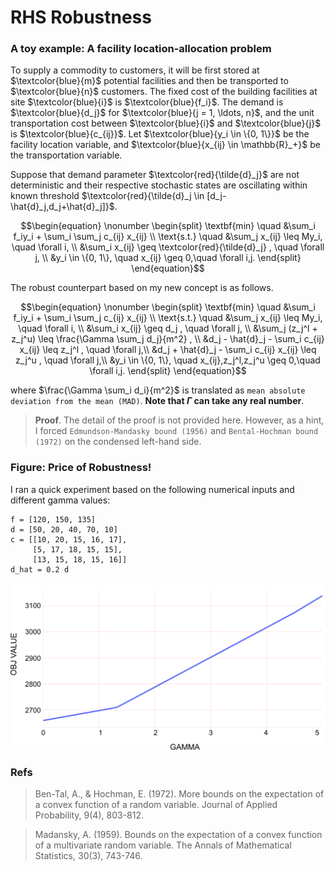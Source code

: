 # RHS Robustness
### A toy example: A facility location-allocation problem

To supply a commodity to customers, it will be first stored at  $`\textcolor{blue}{m}`$ 
potential facilities and then be transported to $`\textcolor{blue}{n}`$ customers. 
The fixed cost of the building facilities at site $`\textcolor{blue}{i}`$ is 
$`\textcolor{blue}{f_i}`$. The demand is $`\textcolor{blue}{d_j}`$ for
$`\textcolor{blue}{j = 1, \ldots, n}`$, and the unit transportation cost between
$`\textcolor{blue}{i}`$ and $`\textcolor{blue}{j}`$ is $`\textcolor{blue}{c_{ij}}`$. 
Let $`\textcolor{blue}{y_i \in \{0, 1\}}`$ be the 
facility location variable, and $`\textcolor{blue}{x_{ij} \in \mathbb{R}_+}`$ be the 
transportation variable.

Suppose that demand parameter $`\textcolor{red}{\tilde{d}_j}`$ are not deterministic and their 
respective stochastic 
states are oscillating within known threshold
$`\textcolor{red}{\tilde{d}_j \in [d_j-\hat{d}_j,d_j+\hat{d}_j]}`$.


```math
\begin{equation}
\nonumber
\begin{split}
\textbf{min} \quad &\sum_i f_iy_i + \sum_i \sum_j c_{ij} x_{ij} \\
\text{s.t.} \quad &\sum_j  x_{ij} \leq My_i, \quad \forall i, \\
&\sum_i  x_{ij} \geq \textcolor{red}{\tilde{d}_j} , \quad \forall j, \\
&y_i \in \{0, 1\}, \quad x_{ij} \geq 0,\quad \forall i,j. 
\end{split}
\end{equation}
```

The robust counterpart based on my new concept is as follows.

```math
\begin{equation}
\nonumber
\begin{split}
\textbf{min} \quad &\sum_i f_iy_i + \sum_i \sum_j c_{ij} x_{ij} \\
\text{s.t.} \quad &\sum_j  x_{ij} \leq My_i, \quad \forall i, \\
&\sum_i  x_{ij} \geq d_j , \quad \forall j, \\
&\sum_j  (z_j^l + z_j^u) \leq \frac{\Gamma \sum_j d_j}{m^2} , \\
&d_j - \hat{d}_j - \sum_i  c_{ij} x_{ij} \leq z_j^l , \quad \forall j,\\
&d_j + \hat{d}_j - \sum_i  c_{ij} x_{ij} \leq z_j^u , \quad \forall j,\\
&y_i \in \{0, 1\}, \quad x_{ij},z_j^l,z_j^u \geq 0,\quad \forall i,j. 
\end{split}
\end{equation}
```

where $`\frac{\Gamma \sum_i d_i}{m^2}`$ is translated as
`mean absolute deviation from the mean (MAD)`. **Note that $`\Gamma`$ can take any real number**.

> **Proof**. The detail of the proof is not provided here. However, as a hint, I forced `Edmundson-Mandasky bound (1956)`
and `Bental-Hochman bound (1972)` on the condensed left-hand side.



### Figure: Price of Robustness!
I ran a quick experiment based on the following numerical inputs and different gamma values:

```
f = [120, 150, 135]
d = [50, 20, 40, 70, 10]
c = [[10, 20, 15, 16, 17],
     [5, 17, 18, 15, 15],
     [13, 15, 18, 15, 16]]
d_hat = 0.2 d
```
![](https://github.com/namakshenas/RHS_Robustness/blob/main/fig.png)

### Refs
> Ben-Tal, A., & Hochman, E. (1972). More bounds on the expectation of a convex function of a
random variable. 
Journal of Applied Probability, 9(4), 803-812.

> Madansky, A. (1959). Bounds on the expectation of a convex function of 
a multivariate random variable. 
The Annals of Mathematical Statistics, 30(3), 743-746.
